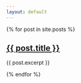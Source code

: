 ```yaml
---
layout: default
---
```


{% for post in site.posts %}
  <h2><a href="{{ site.baseurl }}{{ post.url }}">{{ post.title }}</a></h2>
  <p>{{ post.excerpt }}</p>
{% endfor %}